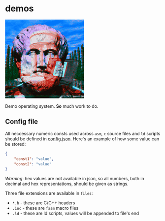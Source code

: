 # demos

![Aristotle](aristotle.gif)

Demo operating system. **So** much work to do.

## Config file

All neccessary numeric consts used across `asm`, `c` source files and `ld`
scripts should be defined in [config.json](config.json). Here's an example of how some value can be stored:

```json
{
    "const1": "value",
    "const2": "value"
}
```

*Warning*: hex values are not available in json, so all numbers, both in decimal and hex representations, should be given as strings.


Three file extensions are available in `files`:
- `*.h` - these are C/C++ headers
- `.inc` - these are `fasm` macro files
- `.ld` - these are ld scripts, values will be appended to file's end
